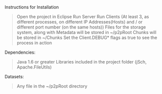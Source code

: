 Instructions for Installation
> Open the project in Eclipse
> Run Server
> Run Clients (At least 3, as different processes, on different IP Addresses(Hosts) and / or different port number (on the same hosts))
> Files for the storage system, along with Metadata will be stored in ~/p2pRoot
> Chunks will be stored in ~/Chunks
> Set the Client.DEBUG* flags as true to see the process in action

Dependencies:

> Java 1.6 or greater
> Libraries included in the project folder (jSch, Apache.FileUtils)

Datasets:

> Any file in the ~/p2pRoot directory
